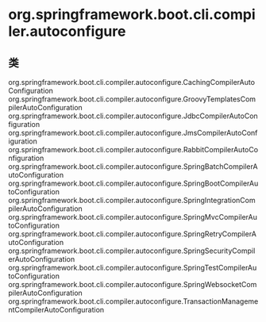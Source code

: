 # org.springframework.boot.cli.compiler.autoconfigure

## 类

org.springframework.boot.cli.compiler.autoconfigure.CachingCompilerAutoConfiguration
org.springframework.boot.cli.compiler.autoconfigure.GroovyTemplatesCompilerAutoConfiguration
org.springframework.boot.cli.compiler.autoconfigure.JdbcCompilerAutoConfiguration
org.springframework.boot.cli.compiler.autoconfigure.JmsCompilerAutoConfiguration
org.springframework.boot.cli.compiler.autoconfigure.RabbitCompilerAutoConfiguration
org.springframework.boot.cli.compiler.autoconfigure.SpringBatchCompilerAutoConfiguration
org.springframework.boot.cli.compiler.autoconfigure.SpringBootCompilerAutoConfiguration
org.springframework.boot.cli.compiler.autoconfigure.SpringIntegrationCompilerAutoConfiguration
org.springframework.boot.cli.compiler.autoconfigure.SpringMvcCompilerAutoConfiguration
org.springframework.boot.cli.compiler.autoconfigure.SpringRetryCompilerAutoConfiguration
org.springframework.boot.cli.compiler.autoconfigure.SpringSecurityCompilerAutoConfiguration
org.springframework.boot.cli.compiler.autoconfigure.SpringTestCompilerAutoConfiguration
org.springframework.boot.cli.compiler.autoconfigure.SpringWebsocketCompilerAutoConfiguration
org.springframework.boot.cli.compiler.autoconfigure.TransactionManagementCompilerAutoConfiguration




